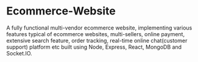 # Ecommerce-Website
A fully functional multi-vendor ecommerce website, implementing various features typical of ecommerce websites, multi-sellers, online payment, extensive search feature, order tracking, real-time online chat(customer support) platform etc built using Node, Express, React, MongoDB and Socket.IO.
